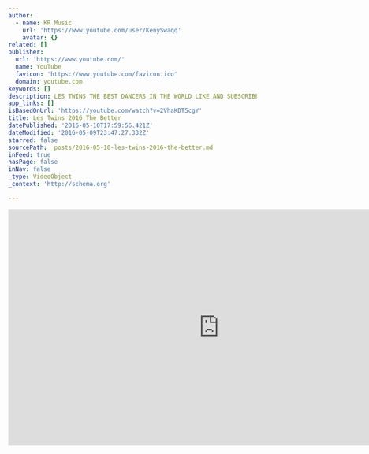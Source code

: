 ```yaml
---
author:
  - name: KR Music
    url: 'https://www.youtube.com/user/KenySwaqq'
    avatar: {}
related: []
publisher:
  url: 'https://www.youtube.com/'
  name: YouTube
  favicon: 'https://www.youtube.com/favicon.ico'
  domain: youtube.com
keywords: []
description: LES TWINS THE BEST DANCERS IN THE WORLD LIKE AND SUBSCRIBE Les Twins 2016 - Les Twins 2015 lo mas nuevo
app_links: []
isBasedOnUrl: 'https://youtube.com/watch?v=2VhaKDT5cgY'
title: Les Twins 2016 The Better
datePublished: '2016-05-10T17:59:56.421Z'
dateModified: '2016-05-09T23:47:27.332Z'
starred: false
sourcePath: _posts/2016-05-10-les-twins-2016-the-better.md
inFeed: true
hasPage: false
inNav: false
_type: VideoObject
_context: 'http://schema.org'

---
```

<iframe src="https://cdn.embedly.com/widgets/media.html?src=https%3A%2F%2Fwww.youtube.com%2Fembed%2F2VhaKDT5cgY%3Ffeature%3Doembed&amp;url=https%3A%2F%2Fwww.youtube.com%2Fwatch%3Fv%3D2VhaKDT5cgY&amp;image=https%3A%2F%2Fi.ytimg.com%2Fvi%2F2VhaKDT5cgY%2Fhqdefault.jpg&amp;key=b7d04c9b404c499eba89ee7072e1c4f7&amp;type=text%2Fhtml&amp;schema=youtube" width="854" height="480" scrolling="no" frameborder="0" allowfullscreen="" style=""></iframe>